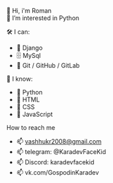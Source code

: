 👋 Hi, i'm Roman <br>
👀 I’m interested in Python

🛠 I can:
- 🔧 Django 
- 🗄 MySql
- 🌱 Git / GitHub / GitLab

🔧 I know:
- 🔧 Python
- 🔧 HTML
- 🔧 CSS
- 🔧 JavaScript

How to reach me
- 📫 vashhukr2008@gmail.com
- 📫 telegram: @KaradevFaceKid
- 📫 Discord: karadevfacekid
- 📫 vk.com/GospodinKaradev


